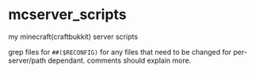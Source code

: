 mcserver_scripts
================

my minecraft(craftbukkit) server scripts

grep files for `##($RECONFIG)` for any files that need to be changed for per-server/path dependant. comments should explain more.
